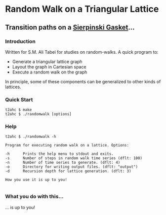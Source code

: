 Random Walk on a Triangular Lattice
===================================
Transition paths on a [Sierpinski Gasket][1]...
-----------------------------------------------


### Introduction


Written for S.M. Ali Tabei for studies on random-walks. A quick program to:


 - Generate a triangular lattice graph
 - Layout the graph in Cartesian space
 - Execute a random walk on the graph


In principle, some of these components can be generalized to other kinds of lattices.


### Quick Start


```
t2ahc $ make
t2ahc $ ./randomwalk [options]
```


### Help


```
t2ahc $ ./randomwalk -h

Program for executing random walk on a lattice. Options:

-h		Prints the help menu to stdout and exits.
-s		Number of steps in random walk time series (dflt: 100)
-n		Number of time series to generate. (dflt: 4)
-o		Directory for writing output files. (dflt: "output")
-d		Recursion depth for lattice generation. (dflt: 3)

How you use it is up to you!


```


### What you do with this...


... is up to you!





[1]: http://en.wikipedia.org/wiki/Sierpinski_triangle